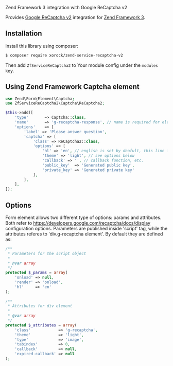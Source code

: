 Zend Framework 3 integration with Google ReCaptcha v2

Provides [Google ReCaptcha v2](https://www.google.com/recaptcha/intro/index.html) integration for
[Zend Framework 3](https://github.com/zendframework/zendframework).

## Installation

Install this library using composer:

```bash
$ composer require xorock/zend-service-recaptcha-v2
```

Then add `ZfServiceReCaptcha2` to Your module config under the `modules` key.

## Using Zend Framework Captcha element

```php
use Zend\Form\Element\Captcha;
use ZfServiceReCaptcha2\Captcha\ReCaptcha2;

$this->add([
    'type'       => Captcha::class,
    'name'       => 'g-recaptcha-response', // name is required for element to be validated
    'options'    => [
        'label' => 'Please answer question',
        'captcha' => [
            'class' => ReCaptcha2::class,
            'options' => [
                'hl' => 'en', // english is set by deafult, this line is not required
                'theme' => 'light', // see options below
                'callback' => '', // callback function, etc.
                'public_key'  => 'Generated public key',
                'private_key' => 'Generated private key'
            ],
        ],
    ],
]);
```

## Options

Form element allows two different type of options: params and attributes. Both refer to https://developers.google.com/recaptcha/docs/display configuration options.
Parameters are published inside 'script' tag, while the attributes referes to 'div.g-recaptcha element'. By default they are defined as:

```php
/**
 * Parameters for the script object
 *
 * @var array
 */
protected $_params = array(
    'onload' => null,
    'render' => 'onload',
    'hl'     => 'en'
);
    
/**
 * Attributes for div element
 *
 * @var array
 */
protected $_attributes = array(
    'class'            => 'g-recaptcha',
    'theme'            => 'light',
    'type'             => 'image',
    'tabindex'         => 0,
    'callback'         => null,
    'expired-callback' => null
);
```